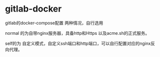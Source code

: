 # gitlab-docker
gitlab的docker-compose配置
两种情况，自行选用

normal 的为自带nginx服务器，具备http和Https 以及acme.sh的正式服务。

self的为 自定义模式，自定义ssh端口和http端口，可以自行配置对应的nginx反向代理。
